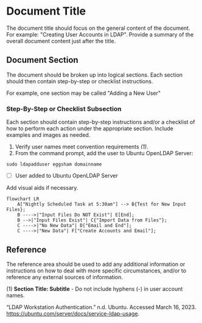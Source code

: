# Document Title

The document title should focus on the general content of the document. For example: "Creating User Accounts in LDAP". Provide a summary of the overall document content just after the title.

## Document Section

The document should be broken up into logical sections. Each section should then contain step-by-step or checklist instructions.

For example, one section may be called "Adding a New User"

### Step-By-Step or Checklist Subsection

Each section should contain step-by-step instructions and/or a checklist of how to perform each action under the appropriate section. Include examples and images as needed.

1.  Verify user names meet convention requirements *(1)*.
2.  From the command prompt, add the user to Ubuntu OpenLDAP Server: 

`sudo ldapadduser eggsham domainname`

* [ ] User added to Ubuntu OpenLDAP Server

Add visual aids if necessary.
```mermaid
flowchart LR
	A["Nightly Scheduled Task at 5:30am"] --> B{Test for New Input Files};
	B ---->|"Input Files Do NOT Exist"| E[End];
	B -->|"Input Files Exist"| C{"Import Data from Files"};
	C ---->|"No New Data"| D["Email and End"];
	C ---->|"New Data"| F["Create Accounts and Email"];
```

## Reference

The reference area should be used to add any additional information or instructions on how to deal with more specific circumstances, and/or to reference any external sources of information.

(1) **Section Title: Subtitle** - Do not include hyphens (-) in user account names.

“LDAP Workstation Authentication.” n.d. Ubuntu. Accessed March 16, 2023. https://ubuntu.com/server/docs/service-ldap-usage.
